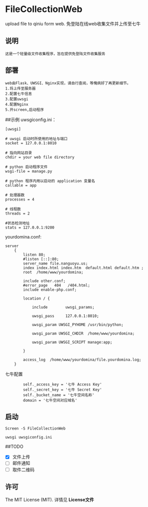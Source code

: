 # FileCollectionWeb
upload file to qiniu form web.
免登陆在线web收集文件并上传至七牛

## 说明
```
这是一个轻量级文件收集程序，旨在提供免登陆文件收集服务
```

## 部署
```
web由Flask、UWSGI、Nginx实现，请自行查阅，等俺病好了再更新细节。
1.将上传至服务器
2.配置七牛信息
3.配置uwsgi
4.配置Nginx
5.开screen,启动程序

```
##示例
uwsgiconfig.ini：
```
[uwsgi]

# uwsgi 启动时所使用的地址与端口
socket = 127.0.0.1:8010

# 指向网站目录
chdir = your web file directory

# python 启动程序文件
wsgi-file = manage.py 

# python 程序内用以启动的 application 变量名
callable = app 

# 处理器数
processes = 4

# 线程数
threads = 2

#状态检测地址
stats = 127.0.0.1:9200
```

yourdomina.conf:
```
server
    {
        listen 80;
        #listen [::]:80;
        server_name file.nanguoyu.us;
        index index.html index.htm  default.html default.htm ;
        root  /home/www/yourdomina;

        include other.conf;
        #error_page   404   /404.html;
        include enable-php.conf;

		location / {

			include        uwsgi_params;     

			uwsgi_pass     127.0.0.1:8010;
							
			uwsgi_param UWSGI_PYHOME /usr/bin/python;
			
			uwsgi_param UWSGI_CHDIR  /home/www/yourdomina;

			uwsgi_param UWSGI_SCRIPT manage:app;     

		}

        access_log  /home/www/yourdomina/file.yourdomina.log;
    }
```

七牛配置
```
        self._access_key = '七牛 Access Key'
        self._secret_key = '七牛 Secret Key'
        self._bucket_name = '七牛空间名称'
        domain = '七牛空间对应域名'
```

## 启动
```
Screen -S FileCollectionWeb

uwsgi uwsgiconfig.ini

```

##TODO
- [x] 文件上传
- [ ] 邮件通知
- [ ] 取件二维码

## 许可
The MIT License (MIT). 详情见 __License文件__